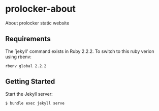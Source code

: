 # prolocker-about
About prolocker static website

## Requirements

The `jekyll' command exists in Ruby 2.2.2. To switch to this ruby verion using rbenv:

```rbenv global 2.2.2```

## Getting Started

Start the Jekyll server:

```$ bundle exec jekyll serve```
